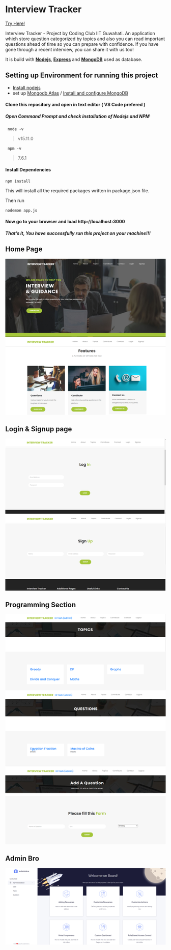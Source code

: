 # Interview Tracker
[Try Here!](https://interviewpreptracker.herokuapp.com/home)


Interview Tracker - Project by Coding Club IIT Guwahati.
An application which store question categorized by topics and also  you can read important questions ahead of time so you can prepare with confidence. If you have gone through a recent interview, you can share it with us too!

   It is build with [**Nodejs**](https://nodejs.org), [**Express**](https://expressjs.com) and [**MongoDB**](https://www.mongodb.com/) used as database.
   
## Setting up Environment for running this project
  * [Install nodejs](https://nodejs.org/en/download/package-manager/#windows)
  * set up  [Mongodb Atlas](https://www.knowi.com/blog/getting-started-with-mongodb-atlas-overview-and-tutorial/) / [Install and configure MongoDB](https://medium.com/@LondonAppBrewery/how-to-download-install-mongodb-on-windows-4ee4b3493514)


#### Clone this repository and open in text editor ( VS Code prefered )  
 
 ##### Open Command Prompt and check installation of Nodejs and NPM
    
   > 
     node -v
   > v15.11.0
     
   
   > 
     npm -v
   > 7.6.1
  
  #### Install Dependencies 
    npm install
This will install all the required packages written in package.json file.

Then run

    nodemon app.js
    
 #### Now go to your browser and load http://localhost:3000 
 ##### That’s it, You have successfully run this project on your machine!!!
 
 ## Home Page 
 ![home page-1](https://github.com/yashguptaji/InterviewTracker/blob/main/uploads/1.png)
 ![home page-2](https://github.com/yashguptaji/InterviewTracker/blob/main/uploads/2.png)



 ## Login & Signup page
 ![login](https://github.com/yashguptaji/InterviewTracker/blob/main/uploads/4.png)
 ![sign up](https://github.com/yashguptaji/InterviewTracker/blob/main/uploads/3.png)



 ## Programming Section
 ![programming-1](https://github.com/yashguptaji/InterviewTracker/blob/main/uploads/5.png)
 ![programming-2](https://github.com/yashguptaji/InterviewTracker/blob/main/uploads/6.png)
 ![programming-3](https://github.com/yashguptaji/InterviewTracker/blob/main/uploads/7.png)
 
 

 
 
 ## Admin Bro
  ![admin bro](https://github.com/yashguptaji/InterviewTracker/blob/main/uploads/8.png)



